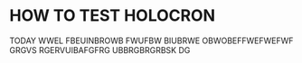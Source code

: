 # HOW TO TEST HOLOCRON

TODAY WWEL FBEUINBROWB  FWUFBW BIUBRWE  OBWOBEFFWEFWEFWF GRGVS RGERVUIBAFGFRG UBBRGBRGRBSK DG